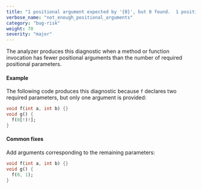 ```yaml
---
title: "1 positional argument expected by '{0}', but 0 found.  1 positional argument expected, but 0 found.  {0} positional arguments expected by '{2}', but {1} found.  {0} positional arguments expected, but {1} found."
verbose_name: "not_enough_positional_arguments"
category: "bug-risk"
weight: 70
severity: "major"
---
```

The analyzer produces this diagnostic when a method or function invocation
has fewer positional arguments than the number of required positional
parameters.

#### Example

The following code produces this diagnostic because `f` declares two
required parameters, but only one argument is provided:

```dart
void f(int a, int b) {}
void g() {
  f(0[!)!];
}
```

#### Common fixes

Add arguments corresponding to the remaining parameters:

```dart
void f(int a, int b) {}
void g() {
  f(0, 1);
}
```
